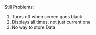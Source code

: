 Still Problems:

1) Turns off when screen goes black
2) Displays all times, not just current one
3) No way to store Data